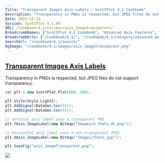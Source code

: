 ```yaml
---
Title: "Transparent Images Axis Labels - ScottPlot 4.1 Cookbook"
Description: "Transparency in PNGs is respected, but JPEG files do not support transparency."
Date: 2023-12-13
Version: ScottPlot 4.1.69
URL: /cookbook/4.1/recipes/asis_imagetransparent/
BreadcrumbNames: ["ScottPlot 4.1 Cookbook", "Advanced Axis Features", "Transparent Images Axis Labels"]
BreadcrumbUrls: ["/cookbook/4.1/", "/cookbook/4.1/category/advanced-axis-features", "/cookbook/4.1/recipes/asis_imagetransparent/"]
SearchUrl: "/cookbook/4.1/search/"
OgImage: "/cookbook/4.1/images/asis_imagetransparent.png"
---
```


<h2><a id='transparent-images-axis-labels' href='/cookbook/4.1/recipes/asis_imagetransparent/'>Transparent Images Axis Labels</a></h2>

Transparency in PNGs is respected, but JPEG files do not support transparency.

```cs
var plt = new ScottPlot.Plot(600, 400);

plt.Style(Style.Light2);
plt.AddSignal(DataGen.Sin(51));
plt.AddSignal(DataGen.Cos(51));

// vertical axis label uses a transparent PNG
plt.YAxis.ImageLabel(new Bitmap("Images/d_theta_dt.png"));

// horizontal axis label uses a non-transparent JPEG
plt.XAxis.ImageLabel(new Bitmap("Images/theta.jpg"));

plt.SaveFig("asis_imageTransparent.png");
```

<img src='../../images/asis_imagetransparent.png' class='d-block mx-auto my-5' />


